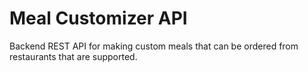 # Meal Customizer API
Backend REST API for making custom meals that can be ordered from restaurants that are supported. 
